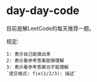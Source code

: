 # day-day-code

目前是解LeetCode的每天推荐一题。

规定:
```text
1: 表示自己能做出来
2: 表示看参考答案能够理解
3: 表示看参考答案也不能理解
`提交格式: fix(1/2/3): 描述`
```
